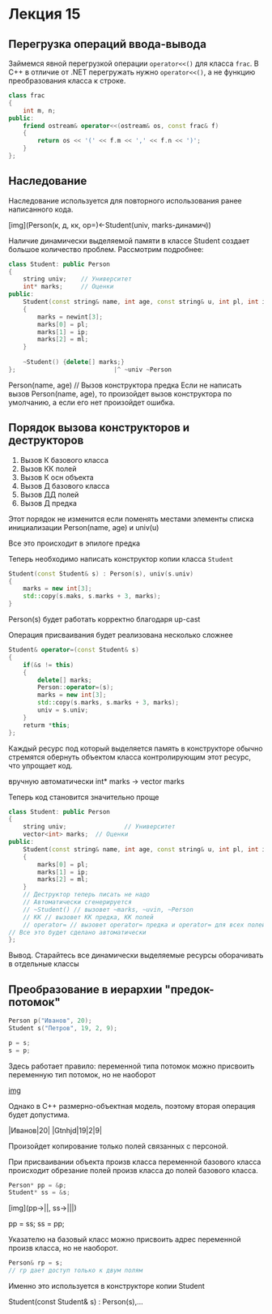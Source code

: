 # Лекция 15

## Перегрузка операций ввода-вывода

Займемся явной перегрузкой операции `operator<<()` для класса `frac`. В C++ в отличие от .NET перегружать нужно `operator<<()`, а не функцию преобразования класса к строке.

```cpp
class frac
{
	int m, n;
public:
	friend ostream& operator<<(ostream& os, const frac& f)
	{
		return os << '(' << f.m << ',' << f.n << ')';
	}
};
```

## Наследование

Наследование используется для повторного использования ранее написанного кода.

[img](Person(к, д, кк, op=)<-Student(univ, marks-динамич))

Наличие динамически выделяемой памяти в классе Student создает большое количество проблем. Рассмотрим подробнее:

```cpp
class Student: public Person
{
	string univ;	// Университет
	int* marks;		// Оценки
public:
	Student(const string& name, int age, const string& u, int pl, int ip, int ml) : Person(name, age), univ(u)
	{
		marks = newint[3];
		marks[0] = pl;
		marks[1] = ip;
		marks[2] = ml;
	}
	
	~Student() {delete[] marks;}
};                           |^ ~univ ~Person  
``` 

Person(name, age) // Вызов конструктора предка
Если не написать вызов Person(name, age), то произойдет вызов конструктора по умолчанию, а если его нет произойдет ошибка.


## Порядок вызова конструкторов и деструкторов

1. Вызов К базового класса
2. Вызов КК полей
3. Вызов К осн объекта
4. Вызов Д базового класса
5. Вызов ДД полей
6. Вызов Д предка

Этот порядок не изменится если поменять местами элементы списка инициализации Person(name, age) и univ(u)

Все это происходит в эпилоге предка

Теперь необходимо написать конструктор копии класса `Student` 

```cpp
Student(const Student& s) : Person(s), univ(s.univ)
{
	marks = new int[3];
	std::copy(s.maks, s.marks + 3, marks);
}
```

Person(s) будет работать корректно благодаря up-cast

Операция присваивания будет реализована несколько сложнее

```cpp
Student& operator=(const Student& s)
{
	if(&s != this)
	{
		delete[] marks;
		Person::operator=(s);
		marks = new int[3];
		std::copy(s.marks, s.marks + 3, marks);
		univ = s.univ;
	}
	returm *this;
};
```


Каждый ресурс под который выделяется память в конструкторе обычно стремятся обернуть объектом класса контролирующим этот ресурс, что упрощает код.

вручную       автоматически
int* marks -> vector<int> marks

Теперь код становится значительно проще

```cpp
class Student: public Person
{
	string univ;				// Университет
	vector<int> marks;	// Оценки
public:
	Student(const string& name, int age, const string& u, int pl, int ip, int ml) : Person(name, age), univ(u), marks(3)
	{
		marks[0] = pl;
		marks[1] = ip;
		marks[2] = ml;
	}
	// Деструктор теперь писать не надо
	// Автоматически сгенерируется
	// ~Student() // вызовет ~marks, ~uvin, ~Person
	// KK // вызовет КК предка, КК полей
	// operator= // вызовет operator= предка и operator= для всех полей
// Все это будет сделано автоматически
};
``` 

Вывод. Старайтесь все динамически выделяемые ресурсы оборачивать в отдельные классы


## Преобразование в иерархии "предок-потомок"

```cpp
Person p("Иванов", 20);
Student s("Петров", 19, 2, 9);

p = s;
s = p;
```

Здесь работает правило: переменной типа потомок можно присвоить переменную тип потомок, но не наоборот

[img]()

Однако в C++ размерно-объектная модель, поэтому вторая операция будет допустима.

|Иванов|20|
|Gtnhjd|19|2|9|

Произойдет копирование только полей связанных с персоной.

При присваивании объекта произв класса переменной базового класса происходит обрезание полей произв класса до полей базового класса.

```cpp
Person* pp = &p;
Student* ss = &s;
```
[img](pp->||, ss->|||)

pp = ss;
ss = pp;

Указателю на базовый класс можно присвоить адрес переменной произв класса, но не наоборот.

```cpp
Person& rp = s;
// rp дает доступ только к двум полям
```

Именно это используется в конструкторе копии Student

Student(const Student& s) : Person(s),...

